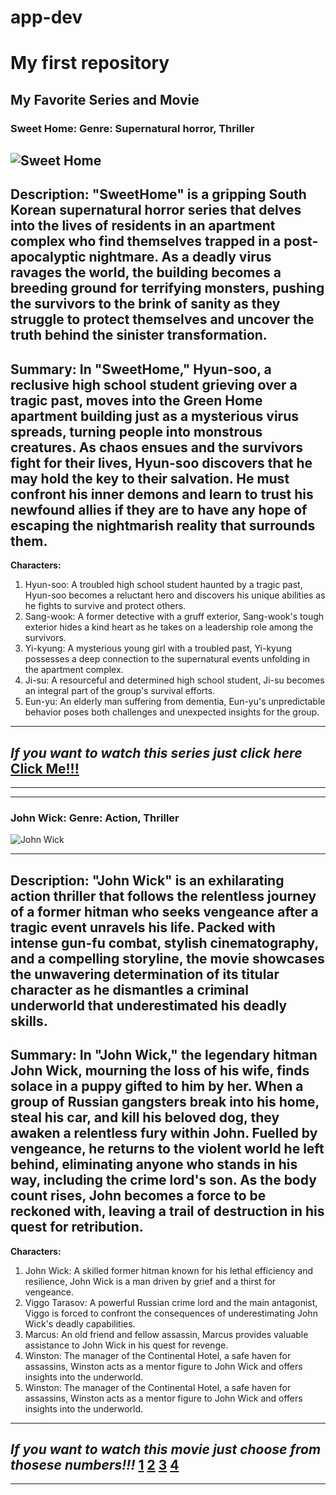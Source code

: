 # app-dev
#  My first repository
## My Favorite Series and Movie
### Sweet Home: **Genre: Supernatural horror, Thriller**
![Sweet Home](https://github.com/JamesB13/app-dev/assets/134849449/db7a73c7-ce51-4aa0-b785-03d7222c7353)
---
**Description: "SweetHome" is a gripping South Korean supernatural horror series that delves into the lives of residents in an apartment complex who find themselves trapped in a post-apocalyptic nightmare. As a deadly virus ravages the world, the building becomes a breeding ground for terrifying monsters, pushing the survivors to the brink of sanity as they struggle to protect themselves and uncover the truth behind the sinister transformation.**
---
**Summary: In "SweetHome," Hyun-soo, a reclusive high school student grieving over a tragic past, moves into the Green Home apartment building just as a mysterious virus spreads, turning people into monstrous creatures. As chaos ensues and the survivors fight for their lives, Hyun-soo discovers that he may hold the key to their salvation. He must confront his inner demons and learn to trust his newfound allies if they are to have any hope of escaping the nightmarish reality that surrounds them.**
---
**Characters:**
1. Hyun-soo: A troubled high school student haunted by a tragic past, Hyun-soo becomes a reluctant hero and discovers his unique abilities as he fights to survive and protect others.
2. Sang-wook: A former detective with a gruff exterior, Sang-wook's tough exterior hides a kind heart as he takes on a leadership role among the survivors.
3. Yi-kyung: A mysterious young girl with a troubled past, Yi-kyung possesses a deep connection to the supernatural events unfolding in the apartment complex.
4. Ji-su: A resourceful and determined high school student, Ji-su becomes an integral part of the group's survival efforts.
5. Eun-yu: An elderly man suffering from dementia, Eun-yu's unpredictable behavior poses both challenges and unexpected insights for the group.
---
*If you want to watch this series just click here* [Click Me!!!](https://www.imdb.com/title/tt11612120/)
---
---
---
### John Wick: **Genre: Action, Thriller**
![John Wick](https://github.com/JamesB13/app-dev/assets/134849449/fc75d486-dd6e-43d4-801e-7862b0185b48)

---
**Description: "John Wick" is an exhilarating action thriller that follows the relentless journey of a former hitman who seeks vengeance after a tragic event unravels his life. Packed with intense gun-fu combat, stylish cinematography, and a compelling storyline, the movie showcases the unwavering determination of its titular character as he dismantles a criminal underworld that underestimated his deadly skills.**
---
**Summary: In "John Wick," the legendary hitman John Wick, mourning the loss of his wife, finds solace in a puppy gifted to him by her. When a group of Russian gangsters break into his home, steal his car, and kill his beloved dog, they awaken a relentless fury within John. Fuelled by vengeance, he returns to the violent world he left behind, eliminating anyone who stands in his way, including the crime lord's son. As the body count rises, John becomes a force to be reckoned with, leaving a trail of destruction in his quest for retribution.**
---
**Characters:**
1. John Wick: A skilled former hitman known for his lethal efficiency and resilience, John Wick is a man driven by grief and a thirst for vengeance.
2. Viggo Tarasov: A powerful Russian crime lord and the main antagonist, Viggo is forced to confront the consequences of underestimating John Wick's deadly capabilities.
3. Marcus: An old friend and fellow assassin, Marcus provides valuable assistance to John Wick in his quest for revenge.
4. Winston: The manager of the Continental Hotel, a safe haven for assassins, Winston acts as a mentor figure to John Wick and offers insights into the underworld.
5. Winston: The manager of the Continental Hotel, a safe haven for assassins, Winston acts as a mentor figure to John Wick and offers insights into the underworld.
---
*If you want to watch this  movie just choose from thosese numbers!!!* [1](https://moviesjoy.to/movie/john-wick-19789) 
[2](https://moviesjoy.to/movie/john-wick-chapter-2-19624)
[3](https://moviesjoy.to/movie/john-wick-chapter-3-parabellum-17361)
[4](https://moviesjoy.to/movie/john-wick-chapter-4-90163)
---
---
